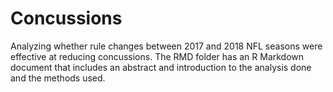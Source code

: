 # Concussions
Analyzing whether rule changes between 2017 and 2018 NFL seasons were effective at reducing concussions. The RMD folder has an R Markdown document that includes an abstract and introduction to the analysis done and the methods used. 

